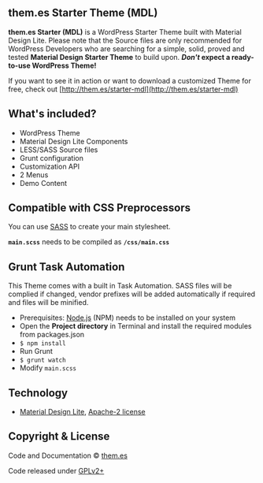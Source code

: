 ## them.es Starter Theme (MDL)

**them.es Starter (MDL)** is a WordPress Starter Theme built with Material Design Lite. Please note that the Source files are only recommended for WordPress Developers who are searching for a simple, solid, proved and tested **Material Design Starter Theme** to build upon. **_Don't_ expect a ready-to-use WordPress Theme!**

If you want to see it in action or want to download a customized Theme for free, check out [http://them.es/starter-mdl](http://them.es/starter-mdl)


## What's included?
* WordPress Theme
* Material Design Lite Components
* LESS/SASS Source files
* Grunt configuration
* Customization API
* 2 Menus
* Demo Content


## Compatible with CSS Preprocessors
You can use [SASS](http://sass-lang.com/) to create your main stylesheet.

**`main.scss`** needs to be compiled as **`/css/main.css`**


## Grunt Task Automation
This Theme comes with a built in Task Automation. SASS files will be complied if changed, vendor prefixes will be added automatically if required and files will be minified.

* Prerequisites: [Node.js](https://nodejs.org) (NPM) needs to be installed on your system
* Open the **Project directory** in Terminal and install the required modules from packages.json
* `$ npm install`
* Run Grunt
* `$ grunt watch`
* Modify `main.scss`


## Technology

* [Material Design Lite](https://github.com/google/material-design-lite), [Apache-2 license](https://github.com/google/material-design-lite/blob/master/LICENSE)


## Copyright & License

Code and Documentation &copy; [them.es](http://them.es)

Code released under [GPLv2+](http://www.gnu.org/licenses/gpl-2.0.html)

